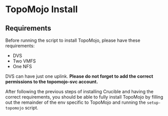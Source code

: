 # TopoMojo Install

## Requirements

Before running the script to install TopoMojo, please have these requirements:

- DVS
- Two VMFS
- One NFS

DVS can have just one uplink. **Please do not forget to add the correct permissions to the topomojo-svc account.**

After following the previous steps of installing Crucible and having the correct requirements, you should be able to fully install TopoMojo by filling out the remainder of the env specific to TopoMojo and running the `setup-topomojo` script.
